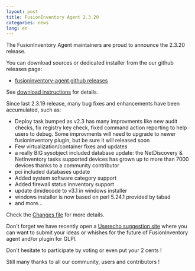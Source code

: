 ```yaml
---
layout: post
title: FusionInventory Agent 2.3.20
categories: news
lang: en
---
```


The FusionInventory Agent maintainers are proud to announce the 2.3.20 release.

You can download sources or dedicated installer from the our github releases page:

* [fusioninventory-agent github releases](https://github.com/fusioninventory/fusioninventory-agent/releases/tag/2.3.20)

See [download instructions](https://documentation.fusioninventory.org/%20FusionInventory_agent/%20%20%20Installation/windows/) for details.

Since last 2.3.19 release, many bug fixes and enhancements have been accumulated, such as:

- Deploy task bumped as v2.3 has many improvments like new audit checks, fix registry key check, fixed command action reporting to help users to debug. Some improvments will need to upgrade to newer fusioninventory plugin, but be sure it will released soon
- Few virtualization/container fixes and updates
- a really BIG sysobject included database update: the NetDiscovery & NetInventory tasks supported devices has grown up to more than 7000 devices thanks to a community contributor
- pci included databases update
- Added system software category support
- Added firewall status innventory support
- update dmidecode to v3.1 in windows installer
- windows installer is now based on perl 5.24.1 provided by tabad
- and more...

Check the [Changes file](https://github.com/fusioninventory/fusioninventory-agent/blob/2.3.20/Changes) for more details.

Don't forget we have recently open a [Userecho suggestion site](http://fusioninventory.userecho.com/) where you can want to submit your ideas or whishes for the future of FusionInventory agent and/or plugin for GLPI.

Don't hesitate to participate by voting or even put your 2 cents !

Still many thanks to all our community, users and contributors !
